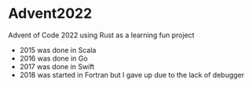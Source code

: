 # Advent2022

Advent of Code 2022 using Rust as a learning fun project

- 2015 was done in Scala
- 2016 was done in Go
- 2017 was done in Swift
- 2018 was started in Fortran but I gave up due to the lack of debugger
